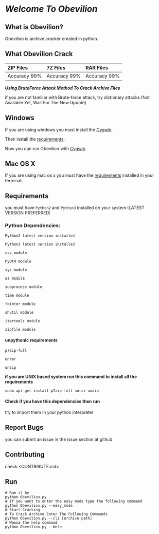 # **_Welcome To Obevilion_**

## What is Obevilion?

Obevilion is archive cracker created in python.

## What Obevilion Crack

ZIP Files    | 7Z Files     | RAR Files
:----------- | :----------- | :-----------
Accuracy 99% | Accuracy 99% | Accuracy 99%

**_Using BruteForce Attack Method To Crack Archive Files_**

if you are not familiar with Brute-force attack, try dictionary attacks (Not Available Yet, Wait For The New Update)

## Windows

If you are using windows you must install the [Cygwin](http://www.cygwin.com/).

Then install the [requirements](#unpythonic-requirements).

Now you can run Obevilion with [Cygwin](http://www.cygwin.com/).

## Mac OS X

If you are using mac os x you must have the [requirements](#unpythonic-requirements) installed in your terminal.

## Requirements

you must have `Python2` and `Python3` installed on your system (LATEST VERSION PREFERRED)

### Python Dependencies:

```
Python2 latest version installed

Python3 latest version installed

csv module

PyQt4 module

sys module

os module

subprocess module

time module

tkinter module

shutil module

itertools module

zipfile module
```

#### unpythonic requirements

```
p7zip-full

unrar

unzip
```

**if you are UNIX based system run this command to install all the requirements**

`sudo apt-get install p7zip-full unrar unzip`

#### Check if you have this dependencies then run

try to import them in your python interpreter

## Report Bugs

you can submit an issue in the issue section at github

## Contributing

check <CONTRIBUTE.md>

## Run

```shell
# Run it by
python Obevilion.py
# If you want to enter the easy mode type the following command
python Obevilion.py --easy_mode
# Start Cracking
# To Crack Archive Enter The Following Commands
python Obevilion.py --cli [archive path]
# Wanna the help command
python Obevilion.py --help
```
